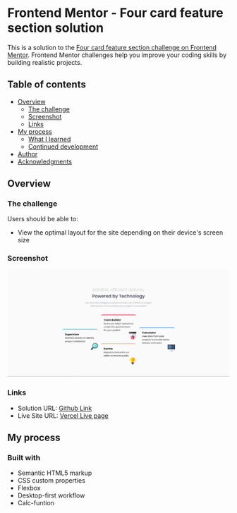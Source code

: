 # Frontend Mentor - Four card feature section solution

This is a solution to the [Four card feature section challenge on Frontend Mentor](https://www.frontendmentor.io/challenges/four-card-feature-section-weK1eFYK). Frontend Mentor challenges help you improve your coding skills by building realistic projects. 

## Table of contents

- [Overview](#overview)
  - [The challenge](#the-challenge)
  - [Screenshot](#screenshot)
  - [Links](#links)
- [My process](#my-process)
  - [What I learned](#what-i-learned)
  - [Continued development](#continued-development)
- [Author](#author)
- [Acknowledgments](#acknowledgments)

## Overview

### The challenge

Users should be able to:

- View the optimal layout for the site depending on their device's screen size

### Screenshot

![](./Livescreenshot.png)


### Links

- Solution URL: [Github Link](https://github.com/ayeniDan/four-card-feature-section)
- Live Site URL: [Vercel Live page](https://four-card-feature-section-six-gold.vercel.app/)

## My process

### Built with

- Semantic HTML5 markup
- CSS custom properties
- Flexbox
- Desktop-first workflow
- Calc-funtion

